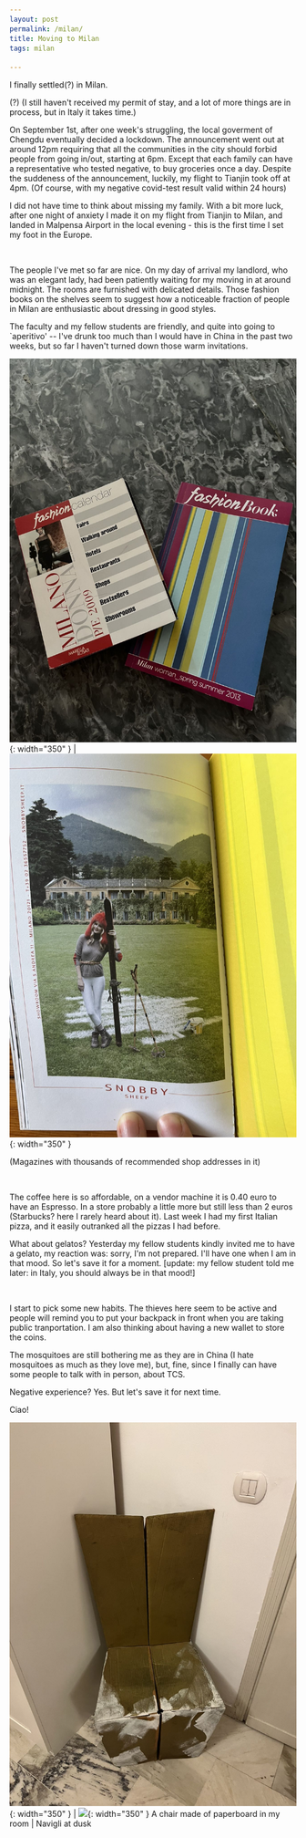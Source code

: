 ```yaml
---
layout: post  
permalink: /milan/  
title: Moving to Milan  
tags: milan  

---
```



I finally settled(?) in Milan.

<!--more-->


(?) (I still haven't received my permit of stay, and a lot of more things are in process, but in Italy it takes time.)

On September 1st, after one week's struggling, the local goverment of Chengdu eventually decided a lockdown. The announcement went out at around 12pm requiring that all the communities in the city should forbid people from going in/out, starting at 6pm. Except that each family can have a representative who tested negative, to buy groceries once a day. Despite the suddeness of the announcement, luckily, my flight to Tianjin took off at 4pm. (Of course, with my negative covid-test result valid within 24 hours)

I did not have time to think about missing my family. With a bit more luck, after one night of anxiety I made it on my flight from Tianjin to Milan, and landed in Malpensa Airport in the local evening - this is the first time I set my foot in the Europe. 

<br/>

The people I've met so far are nice. On my day of arrival my landlord, who was an elegant lady, had been patiently waiting for my moving in at around midnight. The rooms are furnished with delicated details. Those fashion books on the shelves seem to suggest how a noticeable fraction of people in Milan are enthusiastic about dressing in good styles.  
  
The faculty and my fellow students are friendly, and quite into going to `aperitivo' -- I've drunk too much than I would have in China in the past two weeks, but so far I haven't turned down those warm invitations.  

 
![](/assets/fashionbooks.jpeg){: width="350" } | ![](/assets/womaninbook.jpeg){: width="350" }

(Magazines with thousands of recommended shop addresses in it)

<br/>


The coffee here is so affordable, on a vendor machine it is 0.40 euro to have an Espresso. In a store probably a little more but still less than 2 euros (Starbucks? here I rarely heard about it).  Last week I had my first Italian pizza, and it easily outranked all the pizzas I had before. 

What about gelatos? Yesterday my fellow students kindly invited me to have a gelato, my reaction was: sorry, I'm not prepared. I'll have one when I am in that mood. So let's save it for a moment.  [update: my fellow student told me later: in Italy, you should always be in that mood!]  


<br/>


I start to pick some new habits. The thieves here seem to be active and people will remind you to put your backpack in front when you are taking public tranportation. I am also thinking about having a new wallet to store the coins. 

The mosquitoes are still bothering me as they are in China (I hate mosquitoes as much as they love me), but, fine, since I finally can have some people to talk with in person, about TCS.

Negative experience? Yes. But let's save it for next time.   
 
Ciao!  


![](/assets/paperchair.jpeg){: width="350" } | ![](/assets/naviglidusk.jpeg){: width="350" } 
A chair made of paperboard in my room | Navigli at dusk
